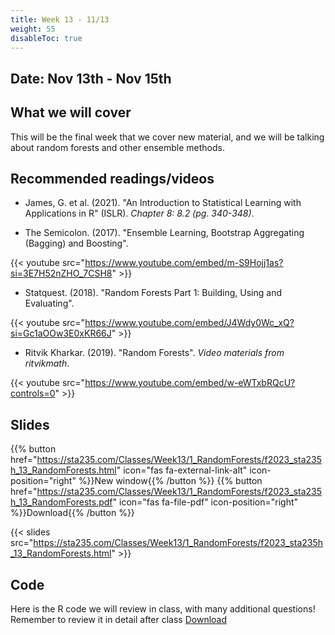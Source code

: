 ```yaml
---
title: Week 13 - 11/13
weight: 55
disableToc: true
---
```


## Date: Nov 13th - Nov 15th

## What we will cover

This will be the final week that we cover new material, and we will be talking about random forests and other ensemble methods.

## Recommended readings/videos

- James, G. et al. (2021). "An Introduction to Statistical Learning with Applications in R" (ISLR). *Chapter 8: 8.2 (pg. 340-348)*. 

- The Semicolon. (2017). "Ensemble Learning, Bootstrap Aggregating (Bagging) and Boosting".

{{< youtube src="https://www.youtube.com/embed/m-S9Hojj1as?si=3E7H52nZHO_7CSH8" >}}

- Statquest. (2018). "Random Forests Part 1: Building, Using and Evaluating".

{{< youtube src="https://www.youtube.com/embed/J4Wdy0Wc_xQ?si=Gc1aOOw3E0xKR66J" >}}

- Ritvik Kharkar. (2019). "Random Forests". *Video materials from ritvikmath*.

{{< youtube src="https://www.youtube.com/embed/w-eWTxbRQcU?controls=0" >}}



## Slides

{{% button href="https://sta235.com/Classes/Week13/1_RandomForests/f2023_sta235h_13_RandomForests.html" icon="fas fa-external-link-alt" icon-position="right" %}}New window{{% /button %}} {{% button href="https://sta235.com/Classes/Week13/1_RandomForests/f2023_sta235h_13_RandomForests.pdf" icon="fas fa-file-pdf" icon-position="right" %}}Download{{% /button %}} 

{{< slides src="https://sta235.com/Classes/Week13/1_RandomForests/f2023_sta235h_13_RandomForests.html" >}}


## Code

Here is the R code we will review in class, with many additional questions! Remember to review it in detail after class <script>let date = Date.now();</script> <a onclick="gtag('event','code13', {'event_category': 'code','event_label': 'code13', 'event_action': date, 'debug_mode':true });" href="https://raw.githubusercontent.com/maibennett/sta235/main/exampleSite/content/Classes/Week13/1_RandomForests/code/f2023_sta235h_13_randomforests.R" target="_blank" class="btn btn-default">Download<i class="fas fa-code"></i></a>


<!-- Check out the in-class activity we did for this week <a onclick="ga('send', 'event', 'External-Link','click','code13','0','Link');" href="https://sta235h.rocks/Week12" target="_blank" class="btn btn-default">Open<i class="fas  fa-external-link-alt"></i></a>

(The answers for this are here: <a onclick="ga('send', 'event', 'External-Link','click','code12Answers','0','Link');" href="https://sta235h.rocks/Week12Answers" target="_blank" class="btn btn-default">Open<i class="fas  fa-external-link-alt"></i></a>) -->

